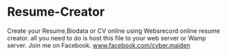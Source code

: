 # Resume-Creator
Create your Resume,Biodata or CV online using Websrecord online resume creator. all you need to do is host this file to your web server or Wamp server. Join me on Facebook. www.facebook.com/cyber.maiden
